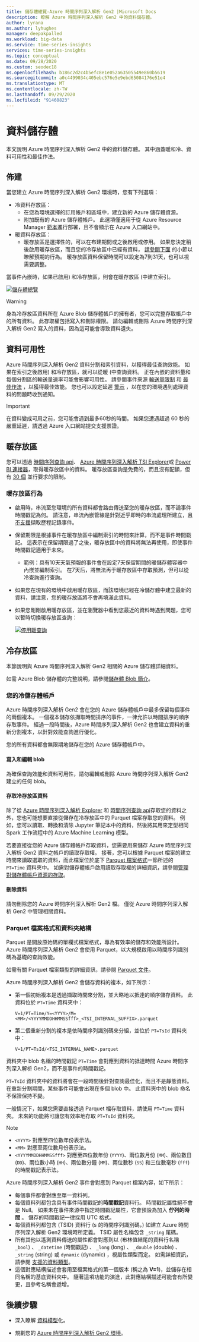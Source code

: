 ```yaml
---
title: 儲存體總覽-Azure 時間序列深入解析 Gen2 |Microsoft Docs
description: 瞭解 Azure 時間序列深入解析 Gen2 中的資料儲存體。
author: lyrana
ms.author: lyhughes
manager: deepakpalled
ms.workload: big-data
ms.service: time-series-insights
services: time-series-insights
ms.topic: conceptual
ms.date: 09/28/2020
ms.custom: seodec18
ms.openlocfilehash: b186c2d2c4b5efc8e1e052a63505549e860b5619
ms.sourcegitcommit: a0c4499034c405ebc576e5e9ebd65084176e51e4
ms.translationtype: MT
ms.contentlocale: zh-TW
ms.lasthandoff: 09/29/2020
ms.locfileid: "91460823"
---
```

# <a name="data-storage"></a>資料儲存體

本文說明 Azure 時間序列深入解析 Gen2 中的資料儲存體。 其中涵蓋暖和冷、資料可用性和最佳作法。

## <a name="provisioning"></a>佈建

當您建立 Azure 時間序列深入解析 Gen2 環境時，您有下列選項：

* 冷資料存放區：
  * 在您為環境選擇的訂用帳戶和區域中，建立新的 Azure 儲存體資源。
  * 附加既有的 Azure 儲存體帳戶。 此選項僅適用于從 Azure Resource Manager [範本](https://docs.microsoft.com/azure/templates/microsoft.timeseriesinsights/allversions)進行部署，且不會顯示在 Azure 入口網站中。
* 暖資料存放區：
  * 暖存放區是選擇性的，可以在布建期間或之後啟用或停用。 如果您決定稍後啟用暖存放區，而且您的冷存放區中已經有資料， [請參閱下面](concepts-storage.md#warm-store-behavior) 的小節以瞭解預期的行為。 暖存放區資料保留時間可以設定為7到31天，也可以視需要調整。

當事件內嵌時，如果已啟用) 和冷存放區，則會在暖存放區 (中建立索引。

[![儲存體總覽](media/concepts-storage/pipeline-to-storage.png)](media/concepts-storage/pipeline-to-storage.png#lightbox)

> [!WARNING]
> 身為冷存放區資料所在 Azure Blob 儲存體帳戶的擁有者，您可以完整存取帳戶中的所有資料。 此存取權包括寫入和刪除權限。 請勿編輯或刪除 Azure 時間序列深入解析 Gen2 寫入的資料，因為這可能會導致資料遺失。

## <a name="data-availability"></a>資料可用性

Azure 時間序列深入解析 Gen2 資料分割和索引資料，以獲得最佳查詢效能。 如果在索引之後啟用) 和冷存放區，就可以從暖 (中查詢資料。 正在內嵌的資料量和每個分割區的輸送量速率可能會影響可用性。 請參閱事件來源 [輸送量限制](./concepts-streaming-ingress-throughput-limits.md) 和 [最佳作法](./concepts-streaming-ingestion-event-sources.md#streaming-ingestion-best-practices) ，以獲得最佳效能。 您也可以設定延遲 [警示](https://docs.microsoft.com/azure/time-series-insights/time-series-insights-environment-mitigate-latency#monitor-latency-and-throttling-with-alerts) ，以在您的環境遇到處理資料的問題時收到通知。

> [!IMPORTANT]
> 在資料變成可用之前，您可能會遇到最多60秒的時間。 如果您遭遇超過 60 秒的嚴重延遲，請透過 Azure 入口網站提交支援票證。

## <a name="warm-store"></a>暖存放區

您可以透過 [時間序列查詢 api](./time-series-insights-update-tsq.md)、 [Azure 時間序列深入解析 TSI Explorer](./time-series-insights-update-explorer.md)或 [Power BI 連接器](./how-to-connect-power-bi.md)，取得暖存放區中的資料。 暖存放區查詢是免費的，而且沒有配額，但有 [30 個](https://docs.microsoft.com/rest/api/time-series-insights/reference-api-limits#query-apis---limits) 並行要求的限制。

### <a name="warm-store-behavior"></a>暖存放區行為

* 啟用時，串流至您環境的所有資料都會路由傳送至您的暖存放區，而不論事件時間戳記為何。 請注意，串流內嵌管線是針對近乎即時的串流處理所建立，且 [不支援](./concepts-streaming-ingestion-event-sources.md#historical-data-ingestion)擷取歷程記錄事件。
* 保留期限是根據事件在暖存放區中編制索引的時間來計算，而不是事件時間戳記。 這表示在保留期限過了之後，暖存放區中的資料將無法再使用，即使事件時間戳記適用于未來。
  * 範例：具有10天天氣預報的事件會在設定7天保留期間的暖儲存體容器中內嵌並編制索引。 在7天后，將無法再于暖存放區中存取預測，但可以從冷查詢進行查詢。
* 如果您在現有的環境中啟用暖存放區，而該環境已經在冷儲存體中建立最新的資料，請注意，您的暖存放區將不會再填滿此資料。
* 如果您剛剛啟用暖存放區，並在瀏覽器中看到您最近的資料時遇到問題，您可以暫時切換暖存放區查詢：

   [![停用暖查詢](media/concepts-storage/toggle-warm.png)](media/concepts-storage/toggle-warm.png#lightbox)

## <a name="cold-store"></a>冷存放區

本節說明與 Azure 時間序列深入解析 Gen2 相關的 Azure 儲存體詳細資料。

如需 Azure Blob 儲存體的完整說明，請參閱[儲存體 Blob 簡介](../storage/blobs/storage-blobs-introduction.md)。

### <a name="your-cold-storage-account"></a>您的冷儲存體帳戶

Azure 時間序列深入解析 Gen2 會在您的 Azure 儲存體帳戶中最多保留每個事件的兩個複本。 一個複本儲存依擷取時間排序的事件，一律允許以時間排序的順序存取事件。 經過一段時間後，Azure 時間序列深入解析 Gen2 也會建立資料的重新分割複本，以針對效能查詢進行優化。

您的所有資料都會無限期地儲存在您的 Azure 儲存體帳戶中。

#### <a name="writing-and-editing-blobs"></a>寫入和編輯 blob

為確保查詢效能和資料可用性，請勿編輯或刪除 Azure 時間序列深入解析 Gen2 建立的任何 blob。

#### <a name="accessing-cold-store-data"></a>存取冷存放區資料

除了從 [Azure 時間序列深入解析 Explorer](./time-series-insights-update-explorer.md) 和 [時間序列查詢 api](./time-series-insights-update-tsq.md)存取您的資料之外，您也可能想要直接從儲存在冷存放區中的 Parquet 檔案存取您的資料。 例如，您可以讀取、轉換和清除 Jupyter 筆記本中的資料，然後將其用來定型相同 Spark 工作流程中的 Azure Machine Learning 模型。

若要直接從您的 Azure 儲存體帳戶存取資料，您需要用來儲存 Azure 時間序列深入解析 Gen2 資料之帳戶的讀取存取權。 接著，您可以根據 Parquet 檔案的建立時間來讀取選取的資料，而此檔案位於底下 [Parquet 檔案格式](#parquet-file-format-and-folder-structure)一節所述的 `PT=Time` 資料夾中。  如需對儲存體帳戶啟用讀取存取權的詳細資訊，請參閱[管理對儲存體帳戶資源的存取](../storage/blobs/storage-manage-access-to-resources.md)。

#### <a name="data-deletion"></a>刪除資料

請勿刪除您的 Azure 時間序列深入解析 Gen2 檔。 僅從 Azure 時間序列深入解析 Gen2 中管理相關資料。

### <a name="parquet-file-format-and-folder-structure"></a>Parquet 檔案格式和資料夾結構

Parquet 是開放原始碼的單欄式檔案格式，專為有效率的儲存和效能所設計。 Azure 時間序列深入解析 Gen2 會使用 Parquet，以大規模啟用以時間序列識別碼為基礎的查詢效能。  

如需有關 Parquet 檔案類型的詳細資訊，請參閱 [Parquet 文件](https://parquet.apache.org/documentation/latest/)。

Azure 時間序列深入解析 Gen2 會儲存資料的複本，如下所示：

* 第一個初始複本是透過擷取時間來分割，並大略地以抵達的順序儲存資料。 此資料位於 `PT=Time` 資料夾中：

  `V=1/PT=Time/Y=<YYYY>/M=<MM>/<YYYYMMDDHHMMSSfff>_<TSI_INTERNAL_SUFFIX>.parquet`

* 第二個重新分割的複本是依時間序列識別碼來分組，並位於 `PT=TsId` 資料夾中：

  `V=1/PT=TsId/<TSI_INTERNAL_NAME>.parquet`

資料夾中 blob 名稱的時間戳記 `PT=Time` 會對應到資料的抵達時間 Azure 時間序列深入解析 Gen2，而不是事件的時間戳記。

`PT=TsId` 資料夾中的資料將會在一段時間後針對查詢最佳化，而且不是靜態資料。 在重新分割期間，某些事件可能會出現在多個 blob 中。 此資料夾中的 blob 命名不保證保持不變。

一般情況下，如果您需要直接透過 Parquet 檔存取資料，請使用 `PT=Time` 資料夾。  未來的功能將可讓您有效率地存取 `PT=TsId` 資料夾。

> [!NOTE]
>
> * `<YYYY>` 對應至四位數年份表示法。
> * `<MM>` 對應至兩位數月份表示法。
> * `<YYYYMMDDHHMMSSfff>` 對應至四位數年份 (`YYYY`)、兩位數月份 (`MM`)、兩位數日 (`DD`)、兩位數小時 (`HH`)、兩位數分鐘 (`MM`)、兩位數秒 (`SS`) 和三位數毫秒 (`fff`) 的時間戳記表示法。

Azure 時間序列深入解析 Gen2 事件會對應到 Parquet 檔案內容，如下所示：

* 每個事件都會對應至單一資料列。
* 每個資料列都包含具有事件時間戳記的**時間戳記**資料行。 時間戳記屬性絕不會是 Null。 如果未在事件來源中指定時間戳記屬性，它會預設為加入 **佇列的時間** 。 儲存的時間戳記一律採用 UTC 格式。
* 每個資料列都包含 (TSID) 資料行 (s 的時間序列識別碼，) 如建立 Azure 時間序列深入解析 Gen2 環境時所定義。 TSID 屬性名稱包含 `_string` 尾碼。
* 所有其他以遙測資料傳送的屬性都會對應到以 (布林值結尾的資料行名稱 `_bool`) 、 `_datetime` (時間戳記) 、 `_long` (long) 、 `_double` (double) 、 `_string` (string) 或 `dynamic` (dynamic) ，視屬性類型而定。  如需詳細資訊，請參閱 [支援的資料類型](./concepts-supported-data-types.md)。
* 這個對應結構描述會套用至檔案格式的第一個版本 (稱之為 **V=1**)，並儲存在相同名稱的基底資料夾中。 隨著這項功能的演進，此對應結構描述可能會有所變更，且參考名稱會遞增。

## <a name="next-steps"></a>後續步驟

* 深入瞭解 [資料模型](./time-series-insights-update-tsm.md)化。

* 規劃您的 [Azure 時間序列深入解析 Gen2 環境](./time-series-insights-update-plan.md)。

